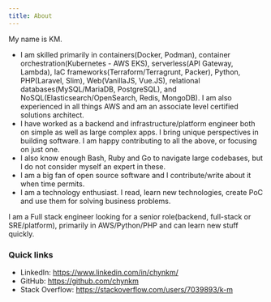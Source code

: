 ```yaml
---
title: About
---
```


My name is KM. 
- I am skilled primarily in containers(Docker, Podman), container orchestration(Kubernetes - AWS EKS), serverless(API Gateway, Lambda), IaC frameworks(Terraform/Terragrunt, Packer), Python, PHP(Laravel, Slim), Web(VanillaJS, Vue.JS), relational databases(MySQL/MariaDB, PostgreSQL), and NoSQL(Elasticsearch/OpenSearch, Redis, MongoDB). I am also experienced in all things AWS and am an associate level certified solutions architect. 
- I have worked as a backend and infrastructure/platform engineer both on simple as well as large complex apps. I bring unique perspectives in building software. I am happy contributing to all the above, or focusing on just one.
- I also know enough Bash, Ruby and Go to navigate large codebases, but I do not consider myself an expert in these.
- I am a big fan of open source software and I contribute/write about it when time permits.
- I am a technology enthusiast. I read, learn new technologies, create PoC and use them for solving business problems.

I am a Full stack engineer looking for a senior role(backend, full-stack or SRE/platform), primarily in AWS/Python/PHP and can learn new stuff quickly.

### Quick links

- LinkedIn: https://www.linkedin.com/in/chynkm/
- GitHub: https://github.com/chynkm
- Stack Overflow: https://stackoverflow.com/users/7039893/k-m
